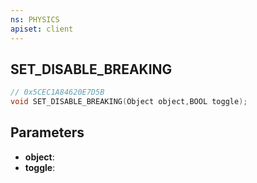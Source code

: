 ```yaml
---
ns: PHYSICS
apiset: client
---
```

## SET_DISABLE_BREAKING

```c
// 0x5CEC1A84620E7D5B
void SET_DISABLE_BREAKING(Object object,BOOL toggle);
```


## Parameters
* **object**:
* **toggle**:



